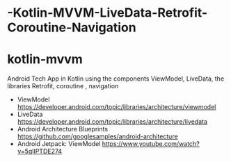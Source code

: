 # -Kotlin-MVVM-LiveData-Retrofit-Coroutine-Navigation

# kotlin-mvvm

Android Tech App in Kotlin using the components ViewModel, LiveData, the libraries Retrofit, coroutine , navigation
- ViewModel https://developer.android.com/topic/libraries/architecture/viewmodel
- LiveData https://developer.android.com/topic/libraries/architecture/livedata
- Android Architecture Blueprints https://github.com/googlesamples/android-architecture
- Android Jetpack: ViewModel https://www.youtube.com/watch?v=5qlIPTDE274

